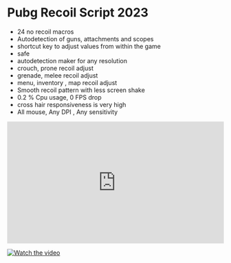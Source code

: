# Pubg Recoil Script 2023
- 24 no recoil macros
- Autodetection of guns, attachments and scopes
- shortcut key to adjust values from within the game
- safe 
- autodetection maker for any resolution
- crouch, prone recoil adjust
- grenade, melee recoil adjust
- menu, inventory , map recoil adjust
- Smooth recoil pattern with less screen shake
- 0.2 % Cpu usage, 0 FPS drop
- cross hair responsiveness is very high
- All mouse, Any DPI , Any sensitivity
<div style="padding:56.25% 0 0 0;position:relative;"><iframe src="https://player.vimeo.com/video/814363033?badge=0&amp;autopause=0&amp;quality_selector=1&amp;player_id=0&amp;app_id=58479" frameborder="0" allow="autoplay; fullscreen; picture-in-picture" style="position:absolute;top:0;left:0;width:100%;height:100%;" title="pubg.mp4"></iframe></div><script src="https://player.vimeo.com/api/player.js"></script>

[![Watch the video](https://pixabay.com/vectors/play-start-video-button-glossy-158609/)](https://vimeo.com/user188459495/
)
